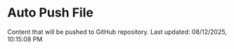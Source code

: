 # Auto Push File

Content that will be pushed to GitHub repository.
Last updated: 08/12/2025, 10:15:08 PM